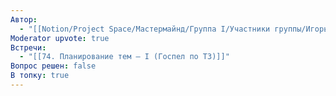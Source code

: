 ```yaml
---
Автор:
  - "[[Notion/Project Space/Мастермайнд/Группа I/Участники группы/Игорь Алексеенко/Игорь Алексеенко\\|Игорь Алексеенко]]"
Moderator upvote: true
Встречи:
  - "[[74. Планирование тем — I (Госпел по ТЗ)]]"
Вопрос решен: false
В топку: true
---
```

